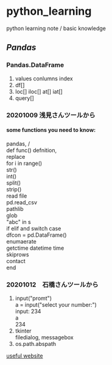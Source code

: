 # python_learning
python learning note / basic knowledge
## *Pandas*
### Pandas.DataFrame
1. values conlumns index
2. df[]
3. loc[] iloc[] at[] iat[]
4. query[]
### 20201009 浅見さんツールから
#### some functions you need to know:  
pandas, /  
def func() defnition,  
replace  
for i in range()  
str()  
int()  
split()  
strip()  
read file  
pd.read_csv  
pathlib  
glob  
"abc" in s  
if elif and switch case  
dfcon = pd.DataFrame()  
enumaerate  
getctime datetime time  
skiprows  
contact  
end  

### 20201012　石橋さんツールから
1. input("promt")    
a = input("select your number:")  
input: 234  
a  
234  
2. tkinter  
filedialog, messagebox  
3. os.path.abspath  

[useful website](https://www.runoob.com/python/python-func-input.html)  


